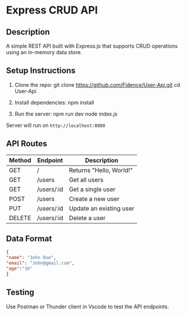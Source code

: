 # Express CRUD API

## Description
A simple REST API built with Express.js that supports CRUD operations using an in-memory data store.

## Setup Instructions

1. Clone the repo:
git clone https://github.com/Fidence/User-Api.git
cd User-Api


2. Install dependencies:
npm install


3. Run the server:
npm run dev
node index.js


Server will run on `http://localhost:8080`

## API Routes

| Method | Endpoint      | Description              |
|--------|---------------|--------------------------|
| GET    | /             | Returns "Hello, World!"  |
| GET    | /users        | Get all users            |
| GET    | /users/:id    | Get a single user        |
| POST   | /users       | Create a new user       |
| PUT    | /users/:id    | Update an existing user  |
| DELETE | /users/:id    | Delete a user          |

## Data Format

```json
{
"name": "John Doe",
"email": "John@gmail.com",
"age":"16"
}
```
## Testing
Use Postman or Thunder client in Vscode to test the API endpoints.


